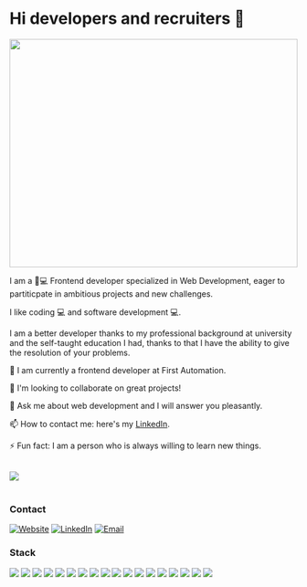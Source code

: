 # Hi developers and recruiters 👋

<div align="center">
  <img src="https://raw.githubusercontent.com/sagar-viradiya/sagar-viradiya/master/resources/banner.png" width="100%" height="400" />
</div>



I am a 👦💻 Frontend developer specialized in Web Development, eager to partiticpate in ambitious projects and new challenges.

I like coding 💻 and software development 💻.

I am a better developer thanks to my professional background at university and the self-taught education I had, thanks to that I have the ability to give the resolution of your problems.

🔭 I am currently a frontend developer at First Automation.

🤝 I'm looking to collaborate on great projects! 

💬 Ask me about web development and I will answer you pleasantly.

📫 How to contact me: here's my [LinkedIn](https://www.linkedin.com/in/andy-santisteban/).

⚡ Fun fact: I am a person who is always willing to learn new things.

<br/>

<a href="https://github.com/AndySantisteban" >
  <img align="center" src="https://github-readme-stats.vercel.app/api?username=AndySantisteban&show_icons=true&theme=radical" />
</a>
<br/>
<br/>

### Contact

<span>
  <a href="http://www.andysantisteban.com/"><img alt="Website" src="https://img.shields.io/badge/Google_chrome-4285F4?style=for-the-badge&logo=Google-chrome&logoColor=white"></a>
  <a href="https://www.linkedin.com/in/andy-santisteban/"><img alt="LinkedIn" src="https://img.shields.io/badge/LinkedIn-0077B5?style=for-the-badge&logo=linkedin&logoColor=white"></a>
  <a href="mailto:andyjosue160720@gmail.com"><img alt="Email" src="https://img.shields.io/badge/Gmail-D14836?style=for-the-badge&logo=gmail&logoColor=white"></a>
</span>

<br/>

### Stack

<span><img src="https://img.shields.io/badge/HTML5-E34F26?style=for-the-badge&logo=html5&logoColor=white"/>
<img src="https://img.shields.io/badge/CSS3-1572B6?style=for-the-badge&logo=css3&logoColor=white"/>
<img src="https://img.shields.io/badge/JavaScript-323330?style=for-the-badge&logo=javascript&logoColor=F7DF1E"/>
<img src="https://img.shields.io/badge/TypeScript-007ACC?style=for-the-badge&logo=typescript&logoColor=white"/>
<img src="https://img.shields.io/badge/Node.js-339933?style=for-the-badge&logo=nodedotjs&logoColor=white"/>
<img src="https://img.shields.io/badge/React-20232A?style=for-the-badge&logo=react&logoColor=61DAFB"/>
<img src="https://img.shields.io/badge/React_Native-20232A?style=for-the-badge&logo=react&logoColor=61DAF"/>
<img src="https://img.shields.io/badge/PHP-777BB4?style=for-the-badge&logo=php&logoColor=white"/>
<img src="https://img.shields.io/badge/GIT-E44C30?style=for-the-badge&logo=git&logoColor=white"/>
<img src="https://img.shields.io/badge/Material%20UI-007FFF?style=for-the-badge&logo=mui&logoColor=white"/>
<img src="https://img.shields.io/badge/Sass-CC6699?style=for-the-badge&logo=sass&logoColor=white"/>
<img src="https://img.shields.io/badge/Bootstrap-563D7C?style=for-the-badge&logo=bootstrap&logoColor=whit"/>
<img src="https://img.shields.io/badge/Apollo%20GraphQL-311C87?&style=for-the-badge&logo=Apollo%20GraphQL&logoColor=white"/>
<img src="https://img.shields.io/badge/Nginx-009639?style=for-the-badge&logo=nginx&logoColor=white"/>
<img src="https://img.shields.io/badge/Docker-2CA5E0?style=for-the-badge&logo=docker&logoColor=white"/>
<img src="https://img.shields.io/badge/Deno-white?style=for-the-badge&logo=deno&logoColor=464647"/>
<img src="https://img.shields.io/badge/Cypress-17202C?style=for-the-badge&logo=cypress&logoColor=white"/>
<img src="https://img.shields.io/badge/Amazon_AWS-FF9900?style=for-the-badge&logo=amazonaws&logoColor=white"/>
</span>




